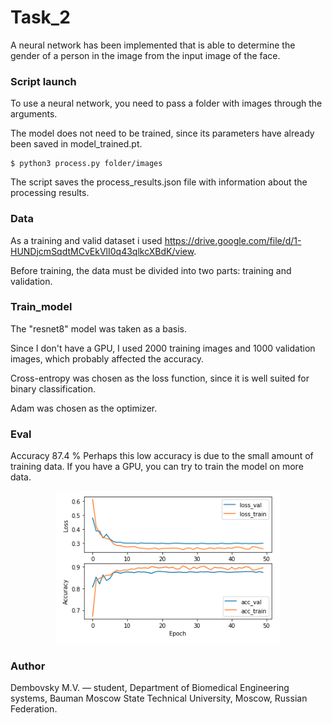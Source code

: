 # Task_2
A neural network has been implemented that is able to determine the gender of a person in the image from the input image of the face.

### Script launch
To use a neural network, you need to pass a folder with images through the arguments.

The model does not need to be trained, since its parameters have already been saved in model_trained.pt.
```
$ python3 process.py folder/images
```
The script saves the process_results.json file with information about the processing results.

### Data
As a training and valid dataset i used https://drive.google.com/file/d/1-HUNDjcmSqdtMCvEkVlI0q43qlkcXBdK/view.

Before training, the data must be divided into two parts: training and validation.

### Train_model
The "resnet8" model was taken as a basis.

Since I don't have a GPU, I used 2000 training images and 1000 validation images, which probably affected the accuracy.

Cross-entropy was chosen as the loss function, since it is well suited for binary classification.

Adam was chosen as the optimizer.

### Eval
Accuracy 87.4 %
Perhaps this low accuracy is due to the small amount of training data. If you have a GPU, you can try to train the model on more data.

<p align="center"><img src="eval.png" width="360"\></p>

### Author
Dembovsky M.V. — student, Department of Biomedical Engineering systems, Bauman Moscow State Technical University, Moscow, Russian Federation.
